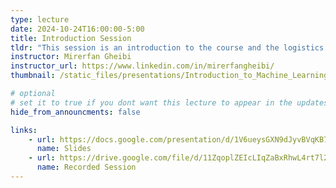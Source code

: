 ```yaml
---
type: lecture
date: 2024-10-24T16:00:00-5:00
title: Introduction Session
tldr: "This session is an introduction to the course and the logistics."
instructor: Mirerfan Gheibi
instructor_url: https://www.linkedin.com/in/mirerfangheibi/
thumbnail: /static_files/presentations/Introduction_to_Machine_Learning_-_01.png

# optional
# set it to true if you dont want this lecture to appear in the updates section
hide_from_announcments: false

links: 
    - url: https://docs.google.com/presentation/d/1V6ueysGXN9dJyvBVqKB7TKuC3SosDBdsAfr4FnHsu_M
      name: Slides
    - url: https://drive.google.com/file/d/11ZqoplZEIcLIqZaBxRhwL4rt7l2pys24
      name: Recorded Session
---
```


[//]: # (**Suggested Readings:**)

[//]: # (- [Readings 1]&#40;http://example.com&#41;)

[//]: # (- [Readings 2]&#40;http://example.com&#41;)
